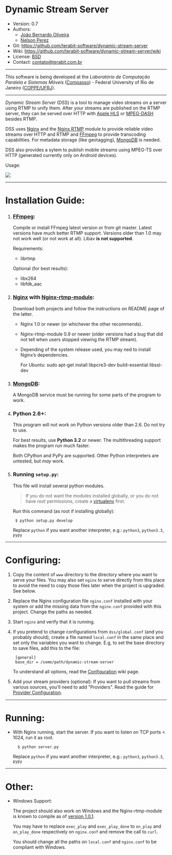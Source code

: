 
Dynamic Stream Server
====

* Version: 0.7
* Authors:
    * [João Bernardo Oliveira](https://github.com/jbvsmo/)
    * [Nelson Perez](https://github.com/bilthon/)
* Git: <https://github.com/terabit-software/dynamic-stream-server>
* Wiki: <https://github.com/terabit-software/dynamic-stream-server/wiki>
* License: [BSD](COPYRIGHT)
* Contact: <contato@terabit.com.br>

----

This software is being developed at the *Laboratório de Computação Paralela e Sistemas Móveis* ([Compasso](http://www.compasso.ufrj.br/)) - Federal University of Rio de Janeiro ([COPPE/UFRJ](http://www.coppe.ufrj.br/)).

----

*Dynamic Stream Server* (DSS) is a tool to manage video streams on a server using RTMP to unify them. After your streams are published on the RTMP server, they can be served over HTTP with [Apple HLS][7] or [MPEG-DASH][8] besides RTMP.

DSS uses [Nginx][2] and the [Nginx RTMP][3] module to provide reliable video streams over HTTP and RTMP and [FFmpeg][1] to provide transcoding capabilities. For metadata storage (like geotagging), [MongoDB][6] is needed.

DSS also provides a sytem to publish mobile streams using MPEG-TS over HTTP (generated currently only on Android devices).

Usage:

![](www/images/usage.png)

---- 

# Installation Guide:


1. ### [FFmpeg][1]:

    Compile or install FFmpeg latest version or from git master. Latest versions have
    much better RTMP support. Versions older than 1.0 may not work well (or not work at all).
    Libav **is not supported**.

    Requirements:
    - librtmp

    Optional (for best results):
    - libx264
    - libfdk_aac

2. ### [Nginx][2] with [Nginx-rtmp-module][3]:

    Download both projects and follow the instructions on README page of the latter.
    - Nginx 1.0 or newer (or whichever the other recommends).
    - Nginx-rtmp-module 0.9 or newer (older versions had a bug that did not tell when
      users stopped viewing the RTMP stream).
    - Depending of the system release used, you may ned to install Nginx’s dependencies.
    
      For Ubuntu: sudo apt-get install libpcre3-dev build-essential libssl-dev
    
3. ### [MongoDB][5]:

    A MongoDB service must be running for some parts of the program to work.

4. ### Python 2.6+:

    This program will not work on Python versions older than 2.6. Do not try to use.

    For best results, use **Python 3.2** or newer. The multithreading support makes
    the program run much faster.

    Both CPython and PyPy are supported. Other Python interpreters are untested, but *may* work.


5. ### Running `setup.py`:

    This file will install several python modules.

    > If you do not want the modules installed globally, or you do not have *root* permissions,
    > create a [virtualenv][5] first.

    Run this command (as root if installing globally):

        $ python setup.py develop

    Replace `python` if you want another interpreter, e.g.: `python3`, `python3.3`, `pypy`

----

# Configuring:

1. Copy the content of `www` directory to the directory where you want to serve your files. You may also
set `nginx` to serve directly from this place to avoid the need to copy those files later when the project
is upgraded. See below.

2. Replace the Nginx configuration file `nginx.conf` installed with your system or add the missing
data from the `nginx.conf` provided with this project. Change the paths as needed.

3. Start `nginx` and verify that it is running.

4. If you pretend to change configurations from `dss/global.conf` (and you probably should), create a file
named `local.conf` in the same place and set only the variables you want to change. E.g, to set the base
directory to save files, add this to the file:

        [general]
        base_dir = /some/path/dynamic-stream-server

   To understand all options, read the [Configuration](../../wiki/Configuration) wiki page.

5. Add your stream providers (optional): If you want to pull streams from various sources, you'll need to add "Providers". Read the guide for [Provider Configuration](../../wiki/Providers).

----

# Running:

* With Nginx running, start the server. If you want to listen on TCP ports < 1024, run it as root.

        $ python server.py

   Replace `python` if you want another interpreter, e.g.: `python3`, `python3.3`, `pypy`


----

# Other:


- Windows Support:

    The project should also work on Windows and the Nginx-rtmp-module is known to compile as of [version 1.0.1][4].

    You may have to replace `exec_play` and `exec_play_done` to `on_play` and `on_play_done` respectively
    on `nginx.conf` and remove the call to `curl`.

    You should change all the paths on `local.conf` and `nginx.conf` to be compliant with Windows.


[1]: http://ffmpeg.org/
[2]: http://nginx.org/
[3]: http://github.com/arut/nginx-rtmp-module
[4]: http://rarut.wordpress.com/2013/06/13/windows-support-in-1-0-1/
[5]: http://www.virtualenv.org/en/latest/
[6]: http://www.mongodb.org/
[7]: http://en.wikipedia.org/wiki/HTTP_Live_Streaming
[8]: http://en.wikipedia.org/wiki/Dynamic_Adaptive_Streaming_over_HTTP

